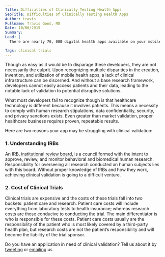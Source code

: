 ```yaml
---
Title: Difficulties of Clinically Testing Health Apps
SeoTitle: Difficulties of Clinically Testing Health Apps
Author: travis
Fullname: Travis Good, MD
Date: 10/06/2015
Summary: 
Lead: |
  There are nearly 70, 000 digital health apps available on your mobile device right now. Would it shock you to discover that there is no [clinical validation](http://www.ofnisystems.com/clinical-data-validation/) to back up most of them? Would it deter you from downloading them knowing they were created by developers exploiting the healthy lifestyle trends in America? Hopefully, like myself, your answer is yes.

Tags: clinical trials
---
```

Though as easy as it would be to disparage these developers, they are not necessarily the culprit. Upon recognizing multiple disparities in the creation, invention, and utilization of mobile health apps, a lack of clinical infrastructure can be discerned. And without a base research framework, developers cannot easily access patients and their data, leading to the notable lack of validation to potential disruptive solutions. 

What most developers fail to recognize though is that healthcare technology is different because it involves patients. This means a necessity to comply with human research stipulations, data confidentiality, security, and privacy sanctions exists. Even greater than market validation, proper healthcare business requires proven, repeatable results. 

Here are two reasons your app may be struggling with clinical validation:

### 1. Understanding IRBs
An IRB, [institutional review board](http://www.hhs.gov/ohrp/assurances/irb/), is a council formed with the intent to approve, review, and monitor behavioral and biomedical human research. Responsibility for overseeing all research conducted on human subjects lies with this board. Without proper knowledge of IRBs and how they work, achieving clinical validation is going to a difficult venture.

### 2. Cost of Clinical Trials
Clinical trials are expensive and the costs of these trials fall into two buckets: patient care and research. Patient care costs will include everything from laboratory tests to health insurance; whereas research costs are those conducive to conducting the trial. The main differentiator is who is responsible for these costs. Patient care costs usually are the responsibility of the patient who is most likely covered by a third-party health plan, but research costs are not the patient’s responsibility and will become the liability of the trial sponsor. 

Do you have an application in need of clinical validation? Tell us about it by [tweeting](https://twitter.com/catalyzeio) or [emailing](hello@catalyze.io) us.

